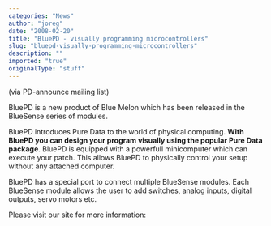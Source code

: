 ```yaml
---
categories: "News"
author: "joreg"
date: "2008-02-20"
title: "BluePD - visually programming microcontrollers"
slug: "bluepd-visually-programming-microcontrollers"
description: ""
imported: "true"
originalType: "stuff"
---
```



(via PD-announce mailing list)

BluePD is a new product of Blue Melon which has been
released in the BlueSense series of modules.

BluePD introduces Pure Data to the world of physical
computing. __With BluePD you can design your program
visually using the popular Pure Data package__. BluePD
is equipped with a powerfull minicomputer which can
execute your patch. This allows BluePD to physically
control your setup without any attached computer. 

BluePD has a special port to connect multiple
BlueSense modules. Each BlueSense module allows the
user to add switches, analog inputs, digital outputs,
servo motors etc.

Please visit our site for more information:

[](http://www.bluemelon.org/index.php/Main_page/BlueSense)